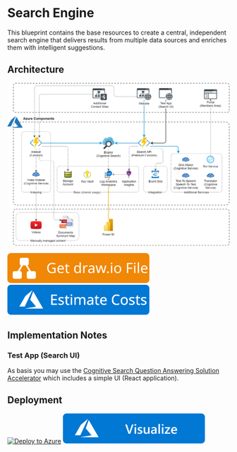 ﻿# Search Engine
This blueprint contains the base resources to create a central, independent search engine that delivers results from multiple data sources and enriches them with intelligent suggestions.

## Architecture
![Architecture](./Architecture.png)

[![Get draw.io File](https://github.com/garaio/AzureRecipes/raw/master/Resources/getdrawiobutton.svg?sanitize=true)](./Architecture.drawio)
[![Estimate](https://github.com/garaio/AzureRecipes/raw/master/Resources/estimatebutton.svg?sanitize=true)](https://azure.com/e/9394f7312c074729993a3738d4fbbb44)

## Implementation Notes
### Test App (Search UI)
As basis you may use the [Cognitive Search Question Answering Solution Accelerator](https://github.com/Azure-Samples/search-qna-maker-accelerator) which includes a simple UI (React application).

## Deployment
[![Deploy to Azure](https://aka.ms/deploytoazurebutton)](https://portal.azure.com/#create/Microsoft.Template/uri/https%3A%2F%2Fraw.githubusercontent.com%2Fgaraio%2FAzureRecipes%2Fmaster%2FBlueprints%2Fsearch-engine%2Fazuredeploy.json)
[![Visualize](https://github.com/garaio/AzureRecipes/raw/master/Resources/visualizebutton.svg?sanitize=true)](http://armviz.io/#/?load=https%3A%2F%2Fraw.githubusercontent.com%2Fgaraio%2FAzureRecipes%2Fmaster%2FBlueprints%2Fsearch-engine%2Fazuredeploy.json)